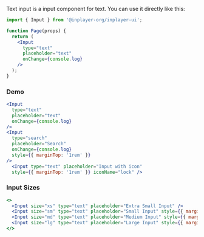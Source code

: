 Text input is a input component for text. You can use it directly like this:

```jsx static
import { Input } from '@inplayer-org/inplayer-ui';

function Page(props) {
  return (
    <Input
      type="text"
      placeholder="text"
      onChange={console.log}
    />
  );
}
```

### Demo

```jsx
<Input
  type="text"
  placeholder="text"
  onChange={console.log}
/>
<Input
  type="search"
  placeholder="Search"
  onChange={console.log}
  style={{ marginTop: '1rem' }}
/>
  <Input type="text" placeholder="Input with icon"
  style={{ marginTop: '1rem' }} iconName="lock" />
```

### Input Sizes

```jsx
<>
  <Input size="xs" type="text" placeholder="Extra Small Input" />
  <Input size="sm" type="text" placeholder="Small Input" style={{ marginTop: '1rem' }}/>
  <Input size="md" type="text" placeholder="Medium Input" style={{ marginTop: '1rem' }}/>
  <Input size="lg" type="text" placeholder="Large Input" style={{ marginTop: '1rem' }}/>
</>
```
